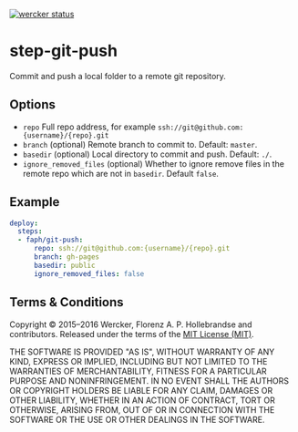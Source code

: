 [![wercker status](https://app.wercker.com/status/eebff18522810f61a9467b0cd03e095b/m "wercker status")](https://app.wercker.com/project/bykey/eebff18522810f61a9467b0cd03e095b)

# step-git-push

Commit and push a local folder to a remote git repository.

## Options

- `repo` Full repo address, for example `ssh://git@github.com:{username}/{repo}.git`
- `branch` (optional) Remote branch to commit to. Default: `master`.
- `basedir` (optional) Local directory to commit and push. Default: `./`.
- `ignore_removed_files` (optional) Whether to ignore remove files in the remote repo which are not in `basedir`. Default `false`.

## Example

```yaml
deploy:
  steps:
  - faph/git-push:
      repo: ssh://git@github.com:{username}/{repo}.git
      branch: gh-pages
      basedir: public
      ignore_removed_files: false
```

## Terms & Conditions

Copyright © 2015–2016 Wercker, Florenz A. P. Hollebrandse and contributors. Released under the terms of the [MIT License (MIT)](LICENSE).

THE SOFTWARE IS PROVIDED "AS IS", WITHOUT WARRANTY OF ANY KIND, EXPRESS OR IMPLIED, INCLUDING BUT NOT LIMITED TO THE WARRANTIES OF MERCHANTABILITY, FITNESS FOR A PARTICULAR PURPOSE AND NONINFRINGEMENT. IN NO EVENT SHALL THE AUTHORS OR COPYRIGHT HOLDERS BE LIABLE FOR ANY CLAIM, DAMAGES OR OTHER LIABILITY, WHETHER IN AN ACTION OF CONTRACT, TORT OR OTHERWISE, ARISING FROM, OUT OF OR IN CONNECTION WITH THE SOFTWARE OR THE USE OR OTHER DEALINGS IN THE SOFTWARE.
